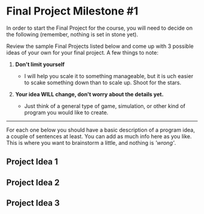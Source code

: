 # Final Project Milestone #1

In order to start the Final Project for the course, you will need to decide on the following (remember, nothing is set in stone yet).

Review the sample Final Projects listed below and come up with 3 possible ideas of your own for your final project. A few things to note:

1. **Don't limit yourself**
    * I will help you scale it to something manageable, but it is  uch easier to scake something down than to scale up. Shoot for the stars.

2. **Your idea WILL change, don't worry about the details yet.**
    * Just think of a general type of game, simulation, or other kind of program you would like to create.

***

For each one below you should have a basic description of a program idea, a couple of sentences at least. You can add as much info here as you like. This is where you want to brainstorm a little, and nothing is *'wrong'*.

## Project Idea 1

## Project Idea 2

## Project Idea 3
